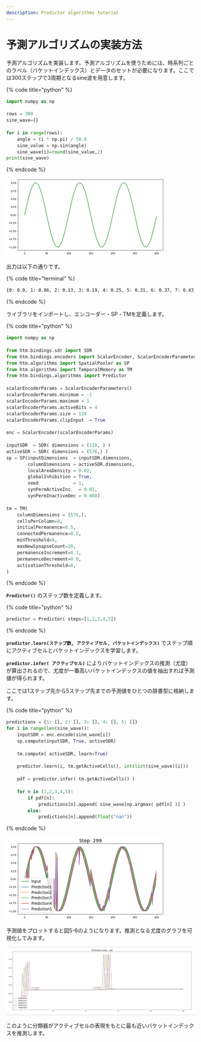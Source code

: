 ```yaml
---
description: Predictor algorithms tutorial
---
```


# 予測アルゴリズムの実装方法

予測アルゴリズムを実装します。予測アルゴリズムを使うためには、時系列ごとのラベル（バケットインデックス）とデータのセットが必要になります。ここでは300ステップで3周期となるsine波を用意します。

{% code title="python" %}
```python
import numpy as np

rows = 300
sine_wave={}

for i in range(rows):
    angle = (i * np.pi) / 50.0
    sine_value = np.sin(angle)
    sine_wave[i]=round(sine_value,2)
print(sine_wave)
```
{% endcode %}

![&#x56F3;5-5](../.gitbook/assets/5-5.png)

出力は以下の通りです。

{% code title="terminal" %}
```bash
{0: 0.0, 1: 0.06, 2: 0.13, 3: 0.19, 4: 0.25, 5: 0.31, 6: 0.37, 7: 0.43, 8: 0.48, 9: 0.54, 10: 0.59, 11: 0.64, 12: 0.68, 13: 0.73, 14: 0.77, 15: 0.81, 16: 0.84, 17: 0.88, 18: 0.9, 19: 0.93, 20: 0.95, 21: 0.97, 22: 0.98, 23: 0.99, 24: 1.0, 25: 1.0, 26: 1.0, 27: 0.99, 28: 0.98, 29: 0.97, 30: 0.95, 31: 0.93, 32: 0.9, 33: 0.88, 34: 0.84, 35: 0.81, 36: 0.77, 37: 0.73, 38: 0.68, 39: 0.64, 40: 0.59, 41: 0.54, 42: 0.48, 43: 0.43, 44: 0.37, 45: 0.31, 46: 0.25, 47: 0.19, 48: 0.13, 49: 0.06, 50: 0.0, 51: -0.06, 52: -0.13, 53: -0.19, 54: -0.25, 55: -0.31, 56: -0.37, 57: -0.43, 58: -0.48, 59: -0.54, 60: -0.59, 61: -0.64, 62: -0.68, 63: -0.73, 64: -0.77, 65: -0.81, 66: -0.84, 67: -0.88, 68: -0.9, 69: -0.93, 70: -0.95, 71: -0.97, 72: -0.98, 73: -0.99, 74: -1.0, 75: -1.0, 76: -1.0, 77: -0.99, 78: -0.98, 79: -0.97, 80: -0.95, 81: -0.93, 82: -0.9, 83: -0.88, 84: -0.84, 85: -0.81, 86: -0.77, 87: -0.73, 88: -0.68, 89: -0.64, 90: -0.59, 91: -0.54, 92: -0.48, 93: -0.43, 94: -0.37, 95: -0.31, 96: -0.25, 97: -0.19, 98: -0.13, 99: -0.06, 100: -0.0, 101: 0.06, 102: 0.13, 103: 0.19, 104: 0.25, 105: 0.31, 106: 0.37, 107: 0.43, 108: 0.48, 109: 0.54, 110: 0.59, 111: 0.64, 112: 0.68, 113: 0.73, 114: 0.77, 115: 0.81, 116: 0.84, 117: 0.88, 118: 0.9, 119: 0.93, 120: 0.95, 121: 0.97, 122: 0.98, 123: 0.99, 124: 1.0, 125: 1.0, 126: 1.0, 127: 0.99, 128: 0.98, 129: 0.97, 130: 0.95, 131: 0.93, 132: 0.9, 133: 0.88, 134: 0.84, 135: 0.81, 136: 0.77, 137: 0.73, 138: 0.68, 139: 0.64, 140: 0.59, 141: 0.54, 142: 0.48, 143: 0.43, 144: 0.37, 145: 0.31, 146: 0.25, 147: 0.19, 148: 0.13, 149: 0.06, 150: 0.0, 151: -0.06, 152: -0.13, 153: -0.19, 154: -0.25, 155: -0.31, 156: -0.37, 157: -0.43, 158: -0.48, 159: -0.54, 160: -0.59, 161: -0.64, 162: -0.68, 163: -0.73, 164: -0.77, 165: -0.81, 166: -0.84, 167: -0.88, 168: -0.9, 169: -0.93, 170: -0.95, 171: -0.97, 172: -0.98, 173: -0.99, 174: -1.0, 175: -1.0, 176: -1.0, 177: -0.99, 178: -0.98, 179: -0.97, 180: -0.95, 181: -0.93, 182: -0.9, 183: -0.88, 184: -0.84, 185: -0.81, 186: -0.77, 187: -0.73, 188: -0.68, 189: -0.64, 190: -0.59, 191: -0.54, 192: -0.48, 193: -0.43, 194: -0.37, 195: -0.31, 196: -0.25, 197: -0.19, 198: -0.13, 199: -0.06, 200: -0.0, 201: 0.06, 202: 0.13, 203: 0.19, 204: 0.25, 205: 0.31, 206: 0.37, 207: 0.43, 208: 0.48, 209: 0.54, 210: 0.59, 211: 0.64, 212: 0.68, 213: 0.73, 214: 0.77, 215: 0.81, 216: 0.84, 217: 0.88, 218: 0.9, 219: 0.93, 220: 0.95, 221: 0.97, 222: 0.98, 223: 0.99, 224: 1.0, 225: 1.0, 226: 1.0, 227: 0.99, 228: 0.98, 229: 0.97, 230: 0.95, 231: 0.93, 232: 0.9, 233: 0.88, 234: 0.84, 235: 0.81, 236: 0.77, 237: 0.73, 238: 0.68, 239: 0.64, 240: 0.59, 241: 0.54, 242: 0.48, 243: 0.43, 244: 0.37, 245: 0.31, 246: 0.25, 247: 0.19, 248: 0.13, 249: 0.06, 250: 0.0, 251: -0.06, 252: -0.13, 253: -0.19, 254: -0.25, 255: -0.31, 256: -0.37, 257: -0.43, 258: -0.48, 259: -0.54, 260: -0.59, 261: -0.64, 262: -0.68, 263: -0.73, 264: -0.77, 265: -0.81, 266: -0.84, 267: -0.88, 268: -0.9, 269: -0.93, 270: -0.95, 271: -0.97, 272: -0.98, 273: -0.99, 274: -1.0, 275: -1.0, 276: -1.0, 277: -0.99, 278: -0.98, 279: -0.97, 280: -0.95, 281: -0.93, 282: -0.9, 283: -0.88, 284: -0.84, 285: -0.81, 286: -0.77, 287: -0.73, 288: -0.68, 289: -0.64, 290: -0.59, 291: -0.54, 292: -0.48, 293: -0.43, 294: -0.37, 295: -0.31, 296: -0.25, 297: -0.19, 298: -0.13, 299: -0.06}

```
{% endcode %}

ライブラリをインポートし、エンコーダー・SP・TMを定義します。

{% code title="python" %}
```python
import numpy as np

from htm.bindings.sdr import SDR
from htm.bindings.encoders import ScalarEncoder, ScalarEncoderParameters
from htm.algorithms import SpatialPooler as SP
from htm.algorithms import TemporalMemory as TM
from htm.bindings.algorithms import Predictor

scalarEncoderParams = ScalarEncoderParameters()
scalarEncoderParams.minimum = -1
scalarEncoderParams.maximum = 1
scalarEncoderParams.activeBits = 4
scalarEncoderParams.size = 128
scalarEncoderParams.clipInput  = True

enc = ScalarEncoder(scalarEncoderParams)

inputSDR  = SDR( dimensions = (128, ) )
activeSDR = SDR( dimensions = (576,) )
sp = SP(inputDimensions  = inputSDR.dimensions,
        columnDimensions = activeSDR.dimensions,
        localAreaDensity = 0.02,
        globalInhibition = True,
        seed             = 1,
        synPermActiveInc   = 0.01,
        synPermInactiveDec = 0.008)

tm = TM(
    columnDimensions = (576,),
    cellsPerColumn=8,
    initialPermanence=0.5,
    connectedPermanence=0.5,
    minThreshold=8,
    maxNewSynapseCount=20,
    permanenceIncrement=0.1,
    permanenceDecrement=0.0,
    activationThreshold=8,
)
```
{% endcode %}

**`Predictor()`** のステップ数を定義します。

{% code title="python" %}
```python
predictor = Predictor( steps=[1,2,3,4,5])
```
{% endcode %}

**`predictor.learn(ステップ数, アクティブセル, バケットインデックス)`** でステップ順にアクティブセルとバケットインデックスを学習します。

**`predictor.infer( アクティブセル)`** によりバケットインデックスの推測（尤度）が算出されるので、尤度が一番高いバケットインデックスの値を抽出すれば予測値が得られます。

ここでは1ステップ先から5ステップ先までの予測値をひとつの辞書型に格納します。

{% code title="python" %}
```python
predictions = {1: [], 2: [], 3: [], 4: [], 5: []}
for i in range(len(sine_wave)):
    inputSDR = enc.encode(sine_wave[i])
    sp.compute(inputSDR, True, activeSDR)

    tm.compute( activeSDR, learn=True)
    
    predictor.learn(i, tm.getActiveCells(), int(list(sine_wave)[i]))

    pdf = predictor.infer( tm.getActiveCells() )
    
    for n in (1,2,3,4,5):
        if pdf[n]:
            predictions[n].append( sine_wave[np.argmax( pdf[n] )] )
        else:
            predictions[n].append(float("nan"))
```
{% endcode %}

![&#x56F3;5-6](../.gitbook/assets/5-6.png)

予測値をプロットすると図5-6のようになります。推測となる尤度のグラフを可視化してみます。

![&#x56F3;5-7](../.gitbook/assets/5-7.gif)

このように分類器がアクティブセルの表現をもとに最も近いバケットインデックスを推測します。

